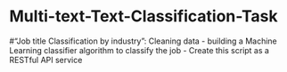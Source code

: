# Multi-text-Text-Classification-Task

#“Job title Classification by industry”: Cleaning data - building a Machine Learning classifier algorithm to classify the job - Create this script as a RESTful API service
